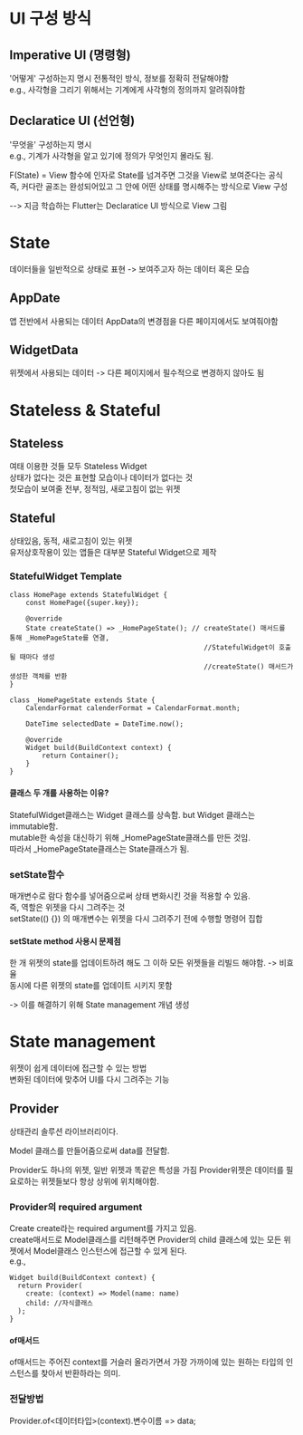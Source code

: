 # UI 구성 방식

## Imperative UI (명령형)
'어떻게' 구성하는지 명시
전통적인 방식, 정보를 정확히 전달해야함   
e.g., 사각형을 그리기 위해서는 기계에게 사각형의 정의까지 알려줘야함
## Declaratice UI (선언형)
'무엇을' 구성하는지 명시   
e.g., 기계가 사각형을 알고 있기에 정의가 무엇인지 몰라도 됨.

F(State) = View 함수에 인자로 State를 넘겨주면 그것을 View로 보여준다는 공식
즉, 커다란 골조는 완성되어있고 그 안에 어떤 상태를 명시해주는 방식으로 View 구성

--> 지금 학습하는 Flutter는 Declaratice UI 방식으로 View 그림

# State
데이터들을 일반적으로 상태로 표현 -> 보여주고자 하는 데이터 혹은 모습

## AppDate
앱 전반에서 사용되는 데이터
AppData의 변경점을 다른 페이지에서도 보여줘야함
## WidgetData
위젯에서 사용되는 데이터 -> 다른 페이지에서 필수적으로 변경하지 않아도 됨

# Stateless & Stateful


## Stateless
여태 이용한 것들 모두 Stateless Widget   
상태가 없다는 것은 표현할 모습이나 데이터가 없다는 것   
첫모습이 보여줄 전부, 정적임, 새로고침이 없는 위젯   

## Stateful
상태있음, 동적, 새로고침이 있는 위젯   
유저상호작용이 있는 앱들은 대부분 Stateful Widget으로 제작

### StatefulWidget Template
```
class HomePage extends StatefulWidget {
	const HomePage({super.key});

	@override
	State createState() => _HomePageState(); // createState() 매서드를 통해 _HomePageState를 연결, 
                                                //StatefulWidget이 호출될 때마다 생성
                                                //createState() 매서드가 생성한 객체를 반환
}

class _HomePageState extends State {
	CalendarFormat calenderFormat = CalendarFormat.month;

	DateTime selectedDate = DateTime.now();

	@override
	Widget build(BuildContext context) {
		return Container();
	}
}
```
#### 클래스 두 개를 사용하는 이유?
StatefulWidget클래스는 Widget 클래스를 상속함. but Widget 클래스는 immutable함.   
mutable한 속성을 대신하기 위해 _HomePageState클래스를 만든 것임.    
따라서 _HomePageState클래스는 State클래스가 됨.   


### setState함수
매개변수로 람다 함수를 넣어줌으로써 상태 변화시킨 것을 적용할 수 있음.   
즉, 역할은 위젯을 다시 그려주는 것   
setState(() {}) 의 매개변수는 위젯을 다시 그려주기 전에 수행할 명령어 집합   

#### setState method 사용시 문제점
한 개 위젯의 state를 업데이트하려 해도 그 이하 모든 위젯들을 리빌드 해야함. -> 비효율   
동시에 다른 위젯의 state를 업데이트 시키지 못함   

-> 이를 해결하기 위해 State management 개념 생성

# State management
위젯이 쉽게 데이터에 접근할 수 있는 방법   
변화된 데이터에 맞추어 UI를 다시 그려주는 기능

## Provider
상태관리 솔루션 라이브러리이다.

Model 클래스를 만들어줌으로써 data를 전달함.

Provider도 하나의 위젯, 일반 위젯과 똑같은 특성을 가짐
Provider위젯은 데이터를 필요로하는 위젯들보다 항상 상위에 위치해야함.

### Provider의 required argument
Create<T> create라는 required argument를 가지고 있음.   
create매서드로 Model클래스를 리턴해주면 Provider의 child 클래스에 있는 모든 위젯에서 Model클래스 인스턴스에 접근할 수 있게 된다.   
e.g., 
```
Widget build(BuildContext context) {
  return Provider(
    create: (context) => Model(name: name)
    child: //자식클래스
  );
}
```

#### of매서드
of매서드는 주어진 context를 거슬러 올라가면서 가장 가까이에 있는 원하는 타입의 인스턴스를 찾아서 반환하라는 의미.

### 전달방법
Provider.of<데이터타입>(context).변수이름 => data;   
